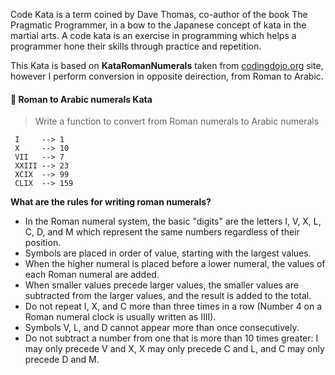 Code Kata is a term coined by Dave Thomas, co-author of the book The Pragmatic Programmer, in a bow to the Japanese concept of kata in the martial arts. A code kata is an exercise in programming which helps a programmer hone their skills through practice and repetition.

This Kata is based on **KataRomanNumerals** taken from [codingdojo.org](http://codingdojo.org) site, however I perform conversion in opposite deirection, from Roman to Arabic.  

#### :1234: Roman to Arabic numerals Kata

>Write a function to convert from Roman numerals to Arabic numerals

     I     --> 1
     X     --> 10
     VII   --> 7
     XXIII --> 23
     XCIX  --> 99
     CLIX  --> 159
     
**What are the rules for writing roman numerals?**

* In the Roman numeral system, the basic "digits" are the letters I, V, X, L, C, D, and M which represent the same numbers regardless of their position.
* Symbols are placed in order of value, starting with the largest values.
* When the higher numeral is placed before a lower numeral, the values of each Roman numeral are added.
* When smaller values precede larger values, the smaller values are subtracted from the larger values, and the result is added to the total.
* Do not repeat I, X, and C more than three times in a row (Number 4 on a Roman numeral clock is usually written as IIII).
* Symbols V, L, and D cannot appear more than once consecutively.
* Do not subtract a number from one that is more than 10 times greater: I may only precede V and X, X may only precede C and L, and C may only precede D and M.


